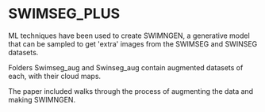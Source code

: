 # SWIMSEG_PLUS
ML techniques have been used to create SWIMNGEN, a generative model that can be sampled to get 'extra' images from the SWIMSEG and SWINSEG datasets.

Folders Swimseg_aug and Swinseg_aug contain augmented datasets of each, with their cloud maps.

The paper included walks through the process of augmenting the data and making SWIMNGEN.
